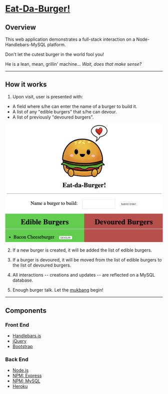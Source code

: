 # [Eat-Da-Burger!](https://ancient-beach-11996.herokuapp.com/)

## Overview

This web application demonstrates a full-stack interaction on a Node-Handlebars-MySQL platform.

Don't let the cutest burger in the world fool you!

He is a lean, mean, grillin' machine... _Wait, does that make sense?_

---

## How it works

1. Upon visit, user is presented with:

- A field where s/he can enter the name of a burger to build it.
- A list of any "edible burgers" that s/he can devour.
- A list of previously "devoured burgers".

![Eat-Da-Burger Screenshot](./public/assets/img/burgersSS01.png)

2. If a new burger is created, it will be added the list of edible burgers.

3. If a burger is devoured, it will be moved from the list of edible burgers to the list of devoured burgers.

4. All interactions -- creations and updates -- are reflected on a MySQL database.

5. Enough burger talk. Let the [mukbang](https://en.wikipedia.org/wiki/Mukbang) begin!

---

## Components

### Front End

- [Handlebars.js](http://handlebarsjs.com/)
- [jQuery](http://jquery.com)
- [Bootstrap](http://getbootstrap.com)

### Back End

- [Node.js](https://nodejs.org/en/)
- [NPM: Express](https://www.npmjs.com/package/express)
- [NPM: MySQL](https://www.npmjs.com/package/mysql)
- [Heroku](https://heroku.com)
